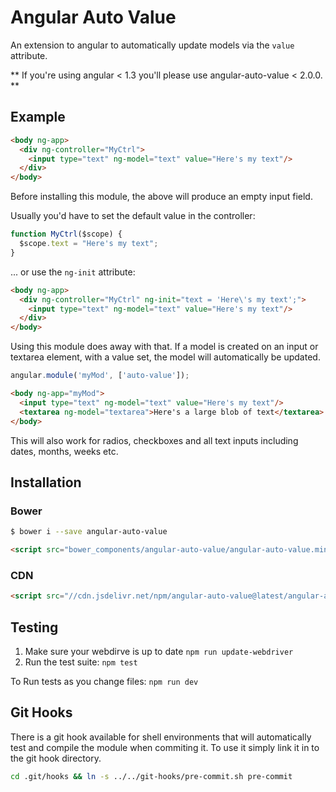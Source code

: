 Angular Auto Value
==================

An extension to angular to automatically update models via the `value` attribute.

** If you're using angular < 1.3 you'll please use angular-auto-value < 2.0.0. **

Example
-------

```html
<body ng-app>
  <div ng-controller="MyCtrl">
    <input type="text" ng-model="text" value="Here's my text"/>
  </div>
</body>
```

Before installing this module, the above will produce an empty input field.

Usually you'd have to set the default value in the controller:

```js
function MyCtrl($scope) {
  $scope.text = "Here's my text";
}
```

... or use the `ng-init` attribute:

```html
<body ng-app>
  <div ng-controller="MyCtrl" ng-init="text = 'Here\'s my text';">
    <input type="text" ng-model="text" value="Here's my text"/>
  </div>
</body>
```

Using this module does away with that. If a model is created on an input or textarea element, with a value set, the model will automatically be updated.

```js
angular.module('myMod', ['auto-value']);
```

```html
<body ng-app="myMod">
  <input type="text" ng-model="text" value="Here's my text"/>
  <textarea ng-model="textarea">Here's a large blob of text</textarea>
</body>
```

This will also work for radios, checkboxes and all text inputs including dates, months, weeks etc.

Installation
------------

### Bower

```sh
$ bower i --save angular-auto-value
```

```html
<script src="bower_components/angular-auto-value/angular-auto-value.min.js"></script>
```

### CDN

```html
<script src="//cdn.jsdelivr.net/npm/angular-auto-value@latest/angular-auto-value.min.js"></script>
```

Testing
-------

1. Make sure your webdirve is up to date `npm run update-webdriver`
2. Run the test suite: `npm test`

To Run tests as you change files: `npm run dev`

Git Hooks
---------

There is a git hook available for shell environments that will automatically test and compile the module when commiting it. To use it simply link it in to the git hook directory.

```sh
cd .git/hooks && ln -s ../../git-hooks/pre-commit.sh pre-commit
```

